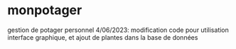 # monpotager
 gestion de potager personnel
4/06/2023: modification code pour utilisation interface graphique, et ajout de plantes dans la base de données